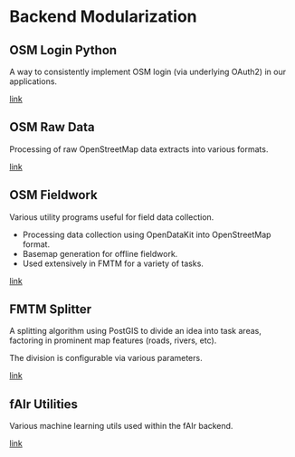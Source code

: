 # Backend Modularization

## OSM Login Python

A way to consistently implement OSM login (via underlying OAuth2) in our applications.

[link](#osm-login-python)

## OSM Raw Data

Processing of raw OpenStreetMap data extracts into various formats.

[link](#osm-rawdata)

## OSM Fieldwork

Various utility programs useful for field data collection.

- Processing data collection using OpenDataKit into OpenStreetMap format.
- Basemap generation for offline fieldwork.
- Used extensively in FMTM for a variety of tasks.

[link](#osm-fieldwork)

## FMTM Splitter

A splitting algorithm using PostGIS to divide an idea into task areas,
factoring in prominent map features (roads, rivers, etc).

The division is configurable via various parameters.

[link](#fmtm-splitter)

## fAIr Utilities

Various machine learning utils used within the fAIr backend.

[link](#fair-utilities)
